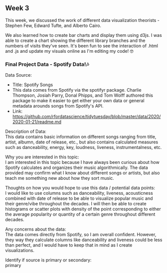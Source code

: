 ## Week 3

This week, we discussed the work of different data visualization theorists - Stephen Few, Edward Tufte, and Alberto Cairo. 

We also learned how to create bar charts and display them using d3js. I was able to create a chart showing the different library branches and the numbers of visits they've seen. It's been fun to see the interaction of .html and .js and update my visuals online as I'm editing my code! :nerd_face:

### Final Project Data - Spotify Data!:notes:
Data Source: 
* Title: Spotify Songs
* This data comes from Spotify via the spotifyr package. Charlie Thompson, Josiah Parry, Donal Phipps, and Tom Wolff authored this package to make it easier to get either your own data or general metadata arounds songs from Spotify's API.
* Link: https://github.com/rfordatascience/tidytuesday/blob/master/data/2020/2020-01-21/readme.md

Description of Data: <br />
This data contains basic information on different songs ranging from title, artist, albumn, date of release, etc., but also contains calculated measures such as danceability, energy, key, loudness, liveness, instrumentalness, etc. 

Why you are interested in this topic: <br />
I am interested in this topic because I have always been curious about how Spotify calculates and organizes their music algorithmically. The data provided may confirm what I know about different songs or artists, but also teach me something new about how they sort music. 

Thoughts on how you would hope to use this data / potential data points: <br />
I would like to use columns such as danceability, liveness, acousticness combined with date of release to be able to visualize popular music and their genre/vibe throughout the decades. I will then be able to create histograms or scatter plots with density of the point corresponding to either the average popularity or quantity of a certain genre throughout different decades. 

Any concerns about the data: <br />
The data comes directly from Spotify, so I am overall confident. However, they way they calculate columns like danceability and liveness could be less than perfect, and I would have to keep that in mind as I create visualizations.

Identify if source is primary or secondary: <br />
primary
